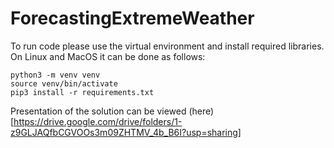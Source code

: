 # ForecastingExtremeWeather

To run code please use the virtual environment and install required libraries. On Linux and MacOS it can be done as follows:
```angular2html
python3 -m venv venv
source venv/bin/activate
pip3 install -r requirements.txt
```
Presentation of the solution can be viewed (here)[https://drive.google.com/drive/folders/1-z9GLJAQfbCGVOOs3m09ZHTMV_4b_B6I?usp=sharing]
